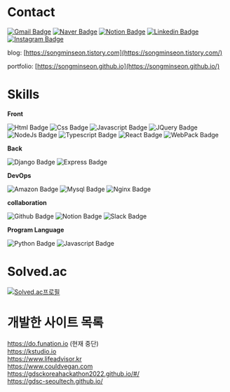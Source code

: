 # Contact

[![Gmail Badge](https://img.shields.io/badge/Gmail-d14836?style=flat-square&logo=Gmail&logoColor=white&link=mailto:smsun0329@gmaiil.com)](mailto:smsun0329@gmail.com)
[![Naver Badge](https://img.shields.io/badge/Naver-03C75A?style=flat-square&logo=Naver&logoColor=white&link=mailto:smsun0329@naver.com)](mailto:smsun0329@naver.com)
[![Notion Badge](https://img.shields.io/badge/Notion-black?style=flat-square&logo=Notion&logoColor=white&link=https://www.notion.so/About-Me-1c4d9f3c95a945b98702a985cf645d68)](https://www.notion.so/About-Me-1c4d9f3c95a945b98702a985cf645d68)
[![Linkedin Badge](https://img.shields.io/badge/-LinkedIn-blue?style=flat-square&logo=Linkedin&logoColor=white&link=https://https://www.linkedin.com/in/%EB%AF%BC%EC%84%A0-%EC%86%A1-255795187/)](https://www.linkedin.com/in/%EB%AF%BC%EC%84%A0-%EC%86%A1-255795187/)
[![Instagram Badge](https://img.shields.io/badge/Instagram-E4405F?style=flat-square&logo=Instagram&logoColor=white&link=https://www.instagram.com/smsun0329/)](https://www.instagram.com/smsun0329/)

blog: [https://songminseon.tistory.com](https://songminseon.tistory.com/)

portfolio: [https://songminseon.github.io](https://songminseon.github.io/)
# Skills

__Front__

![Html Badge](https://img.shields.io/badge/HTML5-E34F26?style=flat-square&logo=HTML5&logoColor=black)
![Css Badge](https://img.shields.io/badge/CSS3-1572B6?style=flat-square&logo=HTML5&logoColor=black)
![Javascript Badge](https://img.shields.io/badge/JavaScript-F7DF1E?style=flat-square&logo=JavaScript&logoColor=black)
![JQuery Badge](https://img.shields.io/badge/jQuery-0769AD?style=flat-square&logo=jQuery&logoColor=black)
![NodeJs Badge](https://img.shields.io/badge/Node.js-339933?style=flat-square&logo=Node.js&logoColor=white)
![Typescript Badge](https://img.shields.io/badge/typescript-8DD6F9?style=flat-square&logo=Webpack&logoColor=white)
![React Badge](https://img.shields.io/badge/React-61DAFB?style=flat-square&logo=React&logoColor=white)
![WebPack Badge](https://img.shields.io/badge/Webpack-8DD6F9?style=flat-square&logo=Webpack&logoColor=white)

__Back__

![Django Badge](https://img.shields.io/badge/Django-092E20?style=flat-square&logo=Django&logoColor=white)
![Express Badge](https://img.shields.io/badge/Express-000000?style=flat-square&logo=Express&logoColor=white)
 
__DevOps__

![Amazon Badge](https://img.shields.io/badge/Amazon%20Aws-232F3E?style=flat-square&logo=Amazon%20AWS&logoColor=white)
![Mysql Badge](https://img.shields.io/badge/MySQL-4479A1?style=flat-square&logo=MySQL&logoColor=white)
![Nginx Badge](https://img.shields.io/badge/NGINX-009639?style=flat-square&logo=NGINX&logoColor=white)

__collaboration__

![Github Badge](https://img.shields.io/badge/Github-232F3E?style=flat-square&logo=Github&logoColor=white)
![Notion Badge](https://img.shields.io/badge/Notion-000000?style=flat-square&logo=Notion&logoColor=white)
![Slack Badge](https://img.shields.io/badge/Slack-4A154B?style=flat-square&logo=Slack&logoColor=white)

__Program Language__

![Python Badge](https://img.shields.io/badge/Python-3776AB?style=flat-square&logo=Python&logoColor=white)
![Javascript Badge](https://img.shields.io/badge/JavaScript-F7DF1E?style=flat-square&logo=JavaScript&logoColor=black)

# Solved.ac
[![Solved.ac프로필](http://mazassumnida.wtf/api/pastel/generate_badge?boj=smsun0329)](https://solved.ac/smsun0329) 

# 개발한 사이트 목록
https://do.funation.io (현재 중단)<br/>
https://kstudio.io<br/>
https://www.lifeadvisor.kr<br/>
https://www.couldvegan.com<br/>
https://gdsckoreahackathon2022.github.io/#/<br/>
https://gdsc-seoultech.github.io/<br/>
